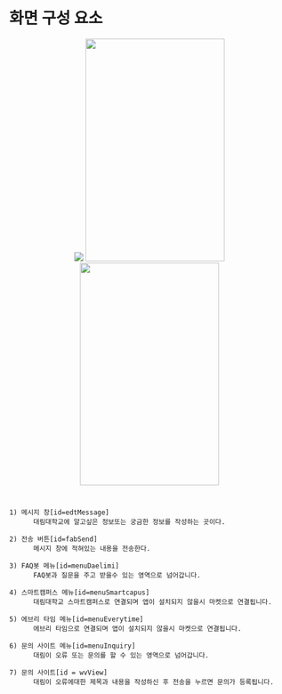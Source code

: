 # 화면 구성 요소

<p align="center">
  <img src="https://user-images.githubusercontent.com/89181586/157015720-6c1bd3e7-ec93-4ba8-8984-5e1cc7c623ee.png">
  <img width="250" height="400" src="https://user-images.githubusercontent.com/89181586/157021189-4520cbce-ae6e-4b4f-8baf-9804db4546c6.png">
  <img width="250" height="400" src="https://user-images.githubusercontent.com/89181586/157242851-de607c26-d078-4cde-963c-77507c3c5c12.png">

</p>

#

~~~
1) 메시지 창[id=edtMessage]
      대림대학교에 알고싶은 정보또는 궁금한 정보를 작성하는 곳이다.

2) 전송 버튼[id=fabSend]
      메시지 창에 적혀있는 내용을 전송한다.

3) FAQ봇 메뉴[id=menuDaelimi]
      FAQ봇과 질문을 주고 받을수 있는 영역으로 넘어갑니다.

4) 스마트캠퍼스 메뉴[id=menuSmartcapus]
      대림대학교 스마트캠퍼스로 연결되며 앱이 설치되지 않을시 마켓으로 연결됩니다.

5) 에브리 타임 메뉴[id=menuEverytime]
      에브리 타임으로 연결되며 앱이 설치되지 않을시 마켓으로 연결됩니다.

6) 문의 사이트 메뉴[id=menuInquiry]
      대림이 오류 또는 문의를 할 수 있는 영역으로 넘어갑니다.

7) 문의 사이트[id = wvView]
      대림이 오류에대한 제목과 내용을 작성하신 후 전송을 누르면 문의가 등록됩니다. 
~~~
